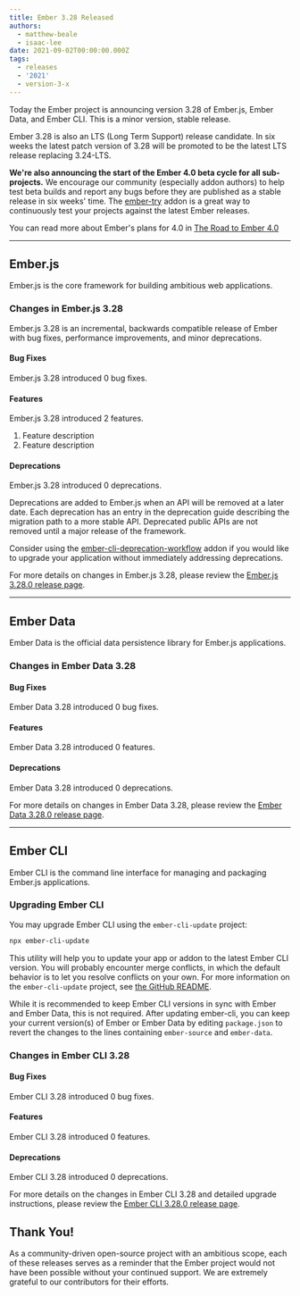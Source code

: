 ```yaml
---
title: Ember 3.28 Released
authors:
  - matthew-beale
  - isaac-lee
date: 2021-09-02T00:00:00.000Z
tags:
  - releases
  - '2021'
  - version-3-x
---
```


Today the Ember project is announcing version 3.28 of Ember.js, Ember Data, and Ember CLI. This is a minor version, stable release.

Ember 3.28 is also an LTS (Long Term Support) release candidate. In six weeks
the latest patch version of 3.28 will be promoted to be the latest LTS release
replacing 3.24-LTS.

**We're also announcing the start of the Ember 4.0 beta cycle for all sub-projects.** We encourage our community (especially addon authors) to help test beta builds and report any bugs before they are published as a stable release in six weeks' time. The [ember-try](https://github.com/ember-cli/ember-try) addon is a great way to continuously test your projects against the latest Ember releases.

You can read more about Ember's plans for 4.0 in [The Road to Ember
4.0](https://blog.emberjs.com/the-road-to-ember-4-0/)

---

## Ember.js

Ember.js is the core framework for building ambitious web applications.

### Changes in Ember.js 3.28

Ember.js 3.28 is an incremental, backwards compatible release of Ember with bug fixes, performance improvements, and minor deprecations.

#### Bug Fixes

Ember.js 3.28 introduced 0 bug fixes.

#### Features

Ember.js 3.28 introduced 2 features.

1. Feature description
2. Feature description

#### Deprecations

Ember.js 3.28 introduced 0 deprecations.

<!-- Block start: If there were no deprecations, remove this block -->

Deprecations are added to Ember.js when an API will be removed at a later date. Each deprecation has an entry in the deprecation guide describing the migration path to a more stable API. Deprecated public APIs are not removed until a major release of the framework.

Consider using the [ember-cli-deprecation-workflow](https://github.com/mixonic/ember-cli-deprecation-workflow) addon if you would like to upgrade your application without immediately addressing deprecations.

<!-- Block end -->

For more details on changes in Ember.js 3.28, please review the [Ember.js 3.28.0 release page](https://github.com/emberjs/ember.js/releases/tag/v3.28.0).

---

## Ember Data

Ember Data is the official data persistence library for Ember.js applications.

### Changes in Ember Data 3.28

#### Bug Fixes

Ember Data 3.28 introduced 0 bug fixes.

#### Features

Ember Data 3.28 introduced 0 features.

#### Deprecations

Ember Data 3.28 introduced 0 deprecations.

For more details on changes in Ember Data 3.28, please review the
[Ember Data 3.28.0 release page](https://github.com/emberjs/data/releases/tag/v3.28.0).

---

## Ember CLI

Ember CLI is the command line interface for managing and packaging Ember.js applications.

### Upgrading Ember CLI

You may upgrade Ember CLI using the `ember-cli-update` project:

```bash
npx ember-cli-update
```

This utility will help you to update your app or addon to the latest Ember CLI version. You will probably encounter merge conflicts, in which the default behavior is to let you resolve conflicts on your own. For more information on the `ember-cli-update` project, see [the GitHub README](https://github.com/ember-cli/ember-cli-update).

While it is recommended to keep Ember CLI versions in sync with Ember and Ember Data, this is not required. After updating ember-cli, you can keep your current version(s) of Ember or Ember Data by editing `package.json` to revert the changes to the lines containing `ember-source` and `ember-data`.

### Changes in Ember CLI 3.28

#### Bug Fixes

Ember CLI 3.28 introduced 0 bug fixes.

#### Features

Ember CLI 3.28 introduced 0 features.

#### Deprecations

Ember CLI 3.28 introduced 0 deprecations.

For more details on the changes in Ember CLI 3.28 and detailed upgrade
instructions, please review the [Ember CLI 3.28.0 release page](https://github.com/ember-cli/ember-cli/releases/tag/v3.28.0).

## Thank You!

As a community-driven open-source project with an ambitious scope, each of these releases serves as a reminder that the Ember project would not have been possible without your continued support. We are extremely grateful to our contributors for their efforts.
